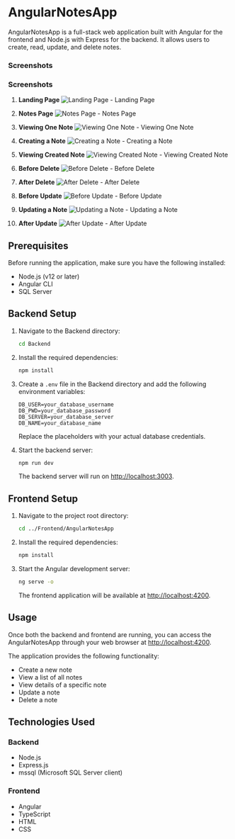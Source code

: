 # AngularNotesApp

AngularNotesApp is a full-stack web application built with Angular for the frontend and Node.js with Express for the backend. It allows users to create, read, update, and delete notes.

### Screenshots

### Screenshots

1. **Landing Page**
   ![Landing Page](./prt%20scr/screenshot1.PNG) - Landing Page

2. **Notes Page**
   ![Notes Page](./prt%20scr/screenshot2.PNG) - Notes Page

3. **Viewing One Note**
   ![Viewing One Note](./prt%20scr/screenshot3.PNG) - Viewing One Note

4. **Creating a Note**
   ![Creating a Note](./prt%20scr/screenshot5.PNG) - Creating a Note

5. **Viewing Created Note**
   ![Viewing Created Note](./prt%20scr/screenshot6.PNG) - Viewing Created Note

6. **Before Delete**
   ![Before Delete](./prt%20scr/beforeDelete.PNG) - Before Delete

7. **After Delete**
   ![After Delete](./prt%20scr/after%20delete.PNG) - After Delete

8. **Before Update**
   ![Before Update](./prt%20scr/beforeUpdate.PNG) - Before Update

9. **Updating a Note**
   ![Updating a Note](./prt%20scr/screenshot4.PNG) - Updating a Note

10. **After Update**
    ![After Update](./prt%20scr/afterUpdate.PNG) - After Update




## Prerequisites

Before running the application, make sure you have the following installed:

- Node.js (v12 or later)
- Angular CLI
- SQL Server

## Backend Setup

1. Navigate to the Backend directory:
    ```sh
    cd Backend
    ```

2. Install the required dependencies:
    ```sh
    npm install
    ```

3. Create a `.env` file in the Backend directory and add the following environment variables:
    ```plaintext
    DB_USER=your_database_username
    DB_PWD=your_database_password
    DB_SERVER=your_database_server
    DB_NAME=your_database_name
    ```

   Replace the placeholders with your actual database credentials.

4. Start the backend server:
    ```sh
    npm run dev
    ```

   The backend server will run on [http://localhost:3003](http://localhost:3003).

## Frontend Setup

1. Navigate to the project root directory:
    ```sh
    cd ../Frontend/AngularNotesApp
    ```

2. Install the required dependencies:
    ```sh
    npm install
    ```

3. Start the Angular development server:
    ```sh
    ng serve -o
    ```

   The frontend application will be available at [http://localhost:4200](http://localhost:4200).

## Usage

Once both the backend and frontend are running, you can access the AngularNotesApp through your web browser at [http://localhost:4200](http://localhost:4200).

The application provides the following functionality:

- Create a new note
- View a list of all notes
- View details of a specific note
- Update a note
- Delete a note

## Technologies Used

### Backend

- Node.js
- Express.js
- mssql (Microsoft SQL Server client)

### Frontend

- Angular
- TypeScript
- HTML
- CSS

